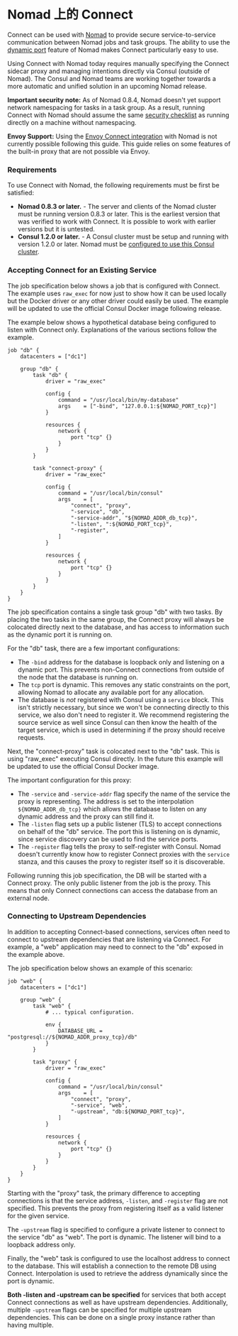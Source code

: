 # Nomad 上的 Connect

Connect can be used with [Nomad](https://www.nomadproject.io/) to provide secure service-to-service communication between Nomad jobs and task groups. The ability to use the [dynamic port](https://www.nomadproject.io/docs/job-specification/network.html#dynamic-ports) feature of Nomad makes Connect particularly easy to use.

Using Connect with Nomad today requires manually specifying the Connect sidecar proxy and managing intentions directly via Consul \(outside of Nomad\). The Consul and Nomad teams are working together towards a more automatic and unified solution in an upcoming Nomad release.

**Important security note:** As of Nomad 0.8.4, Nomad doesn't yet support network namespacing for tasks in a task group. As a result, running Connect with Nomad should assume the same [security checklist](https://www.consul.io/docs/connect/security.html#prevent-non-connect-traffic-to-services) as running directly on a machine without namespacing.

**Envoy Support:** Using the [Envoy Connect integration](https://www.consul.io/docs/connect/proxies/envoy.html) with Nomad is not currently possible following this guide. This guide relies on some features of the built-in proxy that are not possible via Envoy.

### Requirements <a id="requirements"></a>

To use Connect with Nomad, the following requirements must be first be satisfied:

* **Nomad 0.8.3 or later.** - The server and clients of the Nomad cluster must be running version 0.8.3 or later. This is the earliest version that was verified to work with Connect. It is possible to work with earlier versions but it is untested.
* **Consul 1.2.0 or later.** - A Consul cluster must be setup and running with version 1.2.0 or later. Nomad must be [configured to use this Consul cluster](https://www.nomadproject.io/docs/service-discovery/index.html).

### Accepting Connect for an Existing Service <a id="accepting-connect-for-an-existing-service"></a>

The job specification below shows a job that is configured with Connect. The example uses `raw_exec` for now just to show how it can be used locally but the Docker driver or any other driver could easily be used. The example will be updated to use the official Consul Docker image following release.

The example below shows a hypothetical database being configured to listen with Connect only. Explanations of the various sections follow the example.

```text
job "db" {
    datacenters = ["dc1"]

    group "db" {
        task "db" {
            driver = "raw_exec"

            config {
                command = "/usr/local/bin/my-database"
                args    = ["-bind", "127.0.0.1:${NOMAD_PORT_tcp}"]
            }

            resources {
                network {
                    port "tcp" {}
                }
            }
        }

        task "connect-proxy" {
            driver = "raw_exec"

            config {
                command = "/usr/local/bin/consul"
                args    = [
                    "connect", "proxy",
                    "-service", "db",
                    "-service-addr", "${NOMAD_ADDR_db_tcp}",
                    "-listen", ":${NOMAD_PORT_tcp}",
                    "-register",
                ]
            }

            resources {
                network {
                    port "tcp" {}
                }
            }
        }
    }
}
```

The job specification contains a single task group "db" with two tasks. By placing the two tasks in the same group, the Connect proxy will always be colocated directly next to the database, and has access to information such as the dynamic port it is running on.

For the "db" task, there are a few important configurations:

* The `-bind` address for the database is loopback only and listening on a dynamic port. This prevents non-Connect connections from outside of the node that the database is running on.
* The `tcp` port is dynamic. This removes any static constraints on the port, allowing Nomad to allocate any available port for any allocation.
* The database is _not_ registered with Consul using a `service` block. This isn't strictly necessary, but since we won't be connecting directly to this service, we also don't need to register it. We recommend registering the source service as well since Consul can then know the health of the target service, which is used in determining if the proxy should receive requests.

Next, the "connect-proxy" task is colocated next to the "db" task. This is using "raw\_exec" executing Consul directly. In the future this example will be updated to use the official Consul Docker image.

The important configuration for this proxy:

* The `-service` and `-service-addr` flag specify the name of the service the proxy is representing. The address is set to the interpolation `${NOMAD_ADDR_db_tcp}` which allows the database to listen on any dynamic address and the proxy can still find it.
* The `-listen` flag sets up a public listener \(TLS\) to accept connections on behalf of the "db" service. The port this is listening on is dynamic, since service discovery can be used to find the service ports.
* The `-register` flag tells the proxy to self-register with Consul. Nomad doesn't currently know how to register Connect proxies with the `service` stanza, and this causes the proxy to register itself so it is discoverable.

Following running this job specification, the DB will be started with a Connect proxy. The only public listener from the job is the proxy. This means that only Connect connections can access the database from an external node.

### Connecting to Upstream Dependencies <a id="connecting-to-upstream-dependencies"></a>

In addition to accepting Connect-based connections, services often need to connect to upstream dependencies that are listening via Connect. For example, a "web" application may need to connect to the "db" exposed in the example above.

The job specification below shows an example of this scenario:

```text
job "web" {
    datacenters = ["dc1"]

    group "web" {
        task "web" {
            # ... typical configuration.

            env {
                DATABASE_URL = "postgresql://${NOMAD_ADDR_proxy_tcp}/db"
            }
        }

        task "proxy" {
            driver = "raw_exec"

            config {
                command = "/usr/local/bin/consul"
                args    = [
                    "connect", "proxy",
                    "-service", "web",
                    "-upstream", "db:${NOMAD_PORT_tcp}",
                ]
            }

            resources {
                network {
                    port "tcp" {}
                }
            }
        }
    }
}
```

Starting with the "proxy" task, the primary difference to accepting connections is that the service address, `-listen`, and `-register` flag are not specified. This prevents the proxy from registering itself as a valid listener for the given service.

The `-upstream` flag is specified to configure a private listener to connect to the service "db" as "web". The port is dynamic. The listener will bind to a loopback address only.

Finally, the "web" task is configured to use the localhost address to connect to the database. This will establish a connection to the remote DB using Connect. Interpolation is used to retrieve the address dynamically since the port is dynamic.

**Both -listen and -upstream can be specified** for services that both accept Connect connections as well as have upstream dependencies. Additionally, multiple `-upstream` flags can be specified for multiple upstream dependencies. This can be done on a single proxy instance rather than having multiple.

